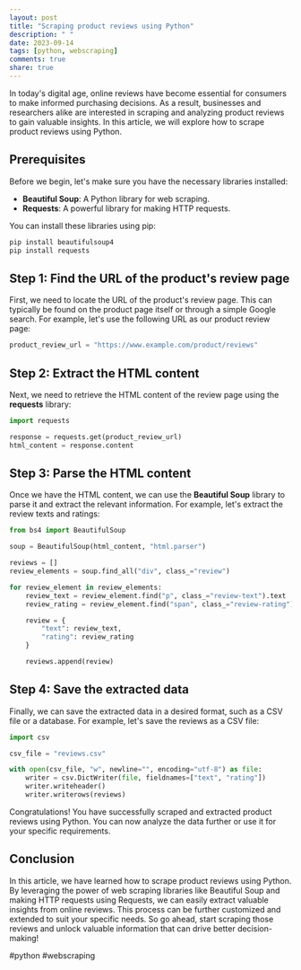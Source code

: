 ```yaml
---
layout: post
title: "Scraping product reviews using Python"
description: " "
date: 2023-09-14
tags: [python, webscraping]
comments: true
share: true
---
```


In today's digital age, online reviews have become essential for consumers to make informed purchasing decisions. As a result, businesses and researchers alike are interested in scraping and analyzing product reviews to gain valuable insights. In this article, we will explore how to scrape product reviews using Python.

## Prerequisites

Before we begin, let's make sure you have the necessary libraries installed:
- **Beautiful Soup**: A Python library for web scraping.
- **Requests**: A powerful library for making HTTP requests.

You can install these libraries using pip:

```python
pip install beautifulsoup4
pip install requests
```

## Step 1: Find the URL of the product's review page

First, we need to locate the URL of the product's review page. This can typically be found on the product page itself or through a simple Google search. For example, let's use the following URL as our product review page:

```python
product_review_url = "https://www.example.com/product/reviews"
```

## Step 2: Extract the HTML content

Next, we need to retrieve the HTML content of the review page using the **requests** library:

```python
import requests

response = requests.get(product_review_url)
html_content = response.content
```

## Step 3: Parse the HTML content

Once we have the HTML content, we can use the **Beautiful Soup** library to parse it and extract the relevant information. For example, let's extract the review texts and ratings:

```python
from bs4 import BeautifulSoup

soup = BeautifulSoup(html_content, "html.parser")

reviews = []
review_elements = soup.find_all("div", class_="review")

for review_element in review_elements:
    review_text = review_element.find("p", class_="review-text").text
    review_rating = review_element.find("span", class_="review-rating").text

    review = {
        "text": review_text,
        "rating": review_rating
    }

    reviews.append(review)
```

## Step 4: Save the extracted data

Finally, we can save the extracted data in a desired format, such as a CSV file or a database. For example, let's save the reviews as a CSV file:

```python
import csv

csv_file = "reviews.csv"

with open(csv_file, "w", newline="", encoding="utf-8") as file:
    writer = csv.DictWriter(file, fieldnames=["text", "rating"])
    writer.writeheader()
    writer.writerows(reviews)
```

Congratulations! You have successfully scraped and extracted product reviews using Python. You can now analyze the data further or use it for your specific requirements.

## Conclusion

In this article, we have learned how to scrape product reviews using Python. By leveraging the power of web scraping libraries like Beautiful Soup and making HTTP requests using Requests, we can easily extract valuable insights from online reviews. This process can be further customized and extended to suit your specific needs. So go ahead, start scraping those reviews and unlock valuable information that can drive better decision-making!

#python #webscraping